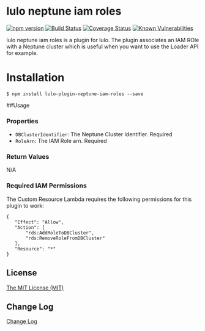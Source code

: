 # lulo neptune iam roles

[![npm version](https://badge.fury.io/js/lulo-plugin-neptune-iam-roles.svg)](https://badge.fury.io/js/lulo-plugin-neptune-iam-roles)
[![Build Status](https://travis-ci.org/carlnordenfelt/lulo-plugin-neptune-iam-roles.svg?branch=master)](https://travis-ci.org/carlnordenfelt/lulo-plugin-neptune-iam-roles)
[![Coverage Status](https://coveralls.io/repos/github/carlnordenfelt/lulo-plugin-neptune-iam-roles/badge.svg?branch=master)](https://coveralls.io/github/carlnordenfelt/lulo-plugin-neptune-iam-roles?branch=master)
[![Known Vulnerabilities](https://snyk.io/test/github/carlnordenfelt/lulo-plugin-neptune-iam-roles/badge.svg?targetFile=package.json)](https://snyk.io/test/github/carlnordenfelt/lulo-plugin-neptune-iam-roles?targetFile=package.json)

lulo neptune iam roles is a plugin for lulo.
The plugin associates an IAM ROle with a Neptune cluster which is useful when you want to use the Loader API for example.

# Installation
```
$ npm install lulo-plugin-neptune-iam-roles --save
```

##Usage
### Properties
* `DBClusterIdentifier`: The Neptune Cluster Identifier. Required
* `RoleArn`: The IAM Role arn. Required

### Return Values
N/A

### Required IAM Permissions
The Custom Resource Lambda requires the following permissions for this plugin to work:
```
{
   "Effect": "Allow",
   "Action": [
       "rds:AddRoleToDBCluster",
       "rds:RemoveRoleFromDBCluster"
   ],
   "Resource": "*"
}
```

## License
[The MIT License (MIT)](/LICENSE)

## Change Log
[Change Log](/CHANGELOG.md)

